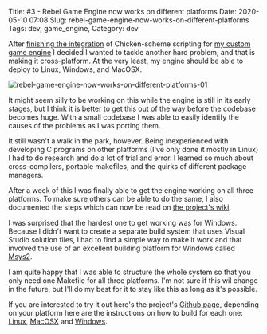 Title: #3 - Rebel Game Engine now works on different platforms
Date: 2020-05-10 07:08
Slug: rebel-game-engine-now-works-on-different-platforms
Tags: dev, game_engine, 
Category: dev

   After [finishing the integration](implemented-basic-scheme-scripting-for-rebel-game-engine.md) of Chicken-scheme scripting for [my custom game engine](https://github.com/accidentalrebel/Rebel-Game-Engine) I decided I wanted to tackle another hard problem, and that is making it cross-platform. At the very least, my engine should be able to deploy to Linux, Windows, and MacOSX.
   
   ![rebel-game-engine-now-works-on-different-platforms-01]({attach}/images/rebel-game-engine-now-works-on-different-platforms-01.jpg)

   It might seem silly to be working on this while the engine is still in its early stages, but I think it is better to get this out of the way before the codebase becomes huge. With a small codebase I was able to easily identify the causes of the problems as I was porting them.

   It still wasn't a walk in the park, however. Being inexperienced with developing C programs on other platforms (I've only done it mostly in Linux) I had to do research and do a lot of trial and error. I learned so much about cross-compilers, portable makefiles, and the quirks of different package managers.

   After a week of this I was finally able to get the engine working on all three platforms. To make sure others can be able to do the same, I also documented the steps which can now be read on [the project's wiki](https://github.com/accidentalrebel/rebel-game-engine/wiki). 

   I was surprised that the hardest one to get working was for Windows. Because I didn't want to create a separate build system that uses Visual Studio solution files, I had to find a simple way to make it work and that involved the use of an excellent building platform for Windows called [Msys2](https://www.msys2.org/). 

   I am quite happy that I was able to structure the whole system so that you only need one Makefile for all three platforms. I'm not sure if this wil change in the future, but I'll do my best for it to stay like this as long as it's possible.

   If you are interested to try it out here's the project's [Github page](https://github.com/accidentalrebel/rebel-game-engine), depending on your platform here are the instructions on how to build for each one: [Linux](https://github.com/accidentalrebel/rebel-game-engine/wiki/Building-and-running-the-engine-for-Arch-Linux), [MacOSX](https://github.com/accidentalrebel/rebel-game-engine/wiki/Building-and-running-the-engine-for-MacOSX) and [Windows](https://github.com/accidentalrebel/rebel-game-engine/wiki/Building-and-running-the-engine-for-Windows-(using-Msys2)).
